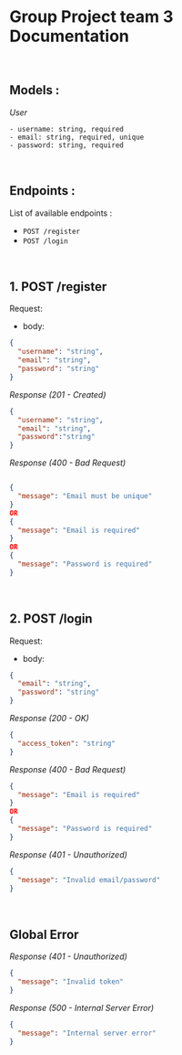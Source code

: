 # Group Project team 3 Documentation

&nbsp;

## Models :

_User_
```
- username: string, required
- email: string, required, unique
- password: string, required
```

&nbsp;

## Endpoints :

List of available endpoints :

- `POST /register`
- `POST /login`

&nbsp;

## 1. POST /register

Request:

- body:
```json
{
  "username": "string",
  "email": "string",
  "password": "string"
}
```

_Response (201 - Created)_
```json
{
  "username": "string",
  "email": "string",
  "password":"string"
}
```

_Response (400 - Bad Request)_

```json

{
  "message": "Email must be unique"
}
OR
{
  "message": "Email is required"
}
OR
{
  "message": "Password is required"
}
```

&nbsp;

## 2. POST /login

Request:

- body:
```json
{
  "email": "string",
  "password": "string"
}
```

_Response (200 - OK)_

```json
{
  "access_token": "string"
}
```

_Response (400 - Bad Request)_

```json
{
  "message": "Email is required"
}
OR
{
  "message": "Password is required"
}
```

_Response (401 - Unauthorized)_

```json
{
  "message": "Invalid email/password"
}
```

&nbsp;

## Global Error

_Response (401 - Unauthorized)_

```json
{
  "message": "Invalid token"
}
```

_Response (500 - Internal Server Error)_

```json
{
  "message": "Internal server error"
}
```
